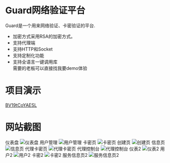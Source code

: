 # Guard网络验证平台
Guard是一个用来网络验证、卡密验证的平台.
- 加密方式采用RSA的加密方式。
- 支持代理端
- 支持HTTP和Socket
- 支持定制化功能
- 支持全语言一键调用库  
需要的老板可以直接找我要demo体验
# 项目演示
[BV19tCoYAESL](https://www.bilibili.com/video/BV19tCoYAESL/)
# 网站截图
仪表盘
![仪表盘](image.png)
用户管理
![用户管理](image-1.png)
卡密页
![卡密页](image-2.png)
创建页
![创建页](image-6.png)
信息页
![信息页](image-3.png)
代理卡密页
![代理卡密页](image-9.png)
代理控制台
![代理控制台](image-10.png)
仪表2
![仪表2](image-4.png)
用户2
![用户2](image-5.png)
卡密2
![卡密2](image-7.png)
服务信息页2
![服务信息页2](image-8.png)
